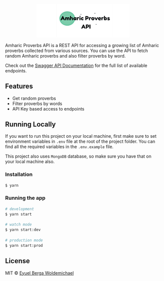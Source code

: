 <p align="center">
  <a href="https://github.com/eyuelberga/AmharicProverbsAPI">
    <img src="https://github.com/eyuelberga/AmharicProverbsAPI/blob/main/banner.png?raw=true" alt="Amharic Proverbs API logo" width="300" />
  </a>
</p>

Amharic Proverbs API is a REST API for accessing a growing list of Amharic proverbs collected from various sources. You can use the API to fetch random Amharic proverbs and also filter proverbs by word.

Check out the [Swagger API Documentation]() for the full list of available endpoints.

## Features

- Get random proverbs
- Filter proverbs by words
- API Key based access to endpoints

## Running Locally

If you want to run this project on your local machine, first make sure to set environment variables in `.env` file at the root of the project folder. You can find all the required variables in the `.env.example` file.

This project also uses `MongoDB` database, so make sure you have that on your local machine also.

### Installation

```bash
$ yarn
```

### Running the app

```bash
# development
$ yarn start

# watch mode
$ yarn start:dev

# production mode
$ yarn start:prod
```

## License

MIT © [Eyuel Berga Woldemichael](https://github.com/eyuelberga)
